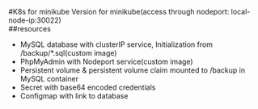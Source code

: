 #K8s for minikube
Version for minikube(access through nodeport: local-node-ip:30022)		
##resources
- MySQL database with clusterIP service, Initialization from /backup/*.sql(custom image)
- PhpMyAdmin with Nodeport service(custom image)
- Persistent volume & persistent volume claim mounted to /backup in MySQL container
- Secret with base64 encoded credentials
- Configmap with link to database
